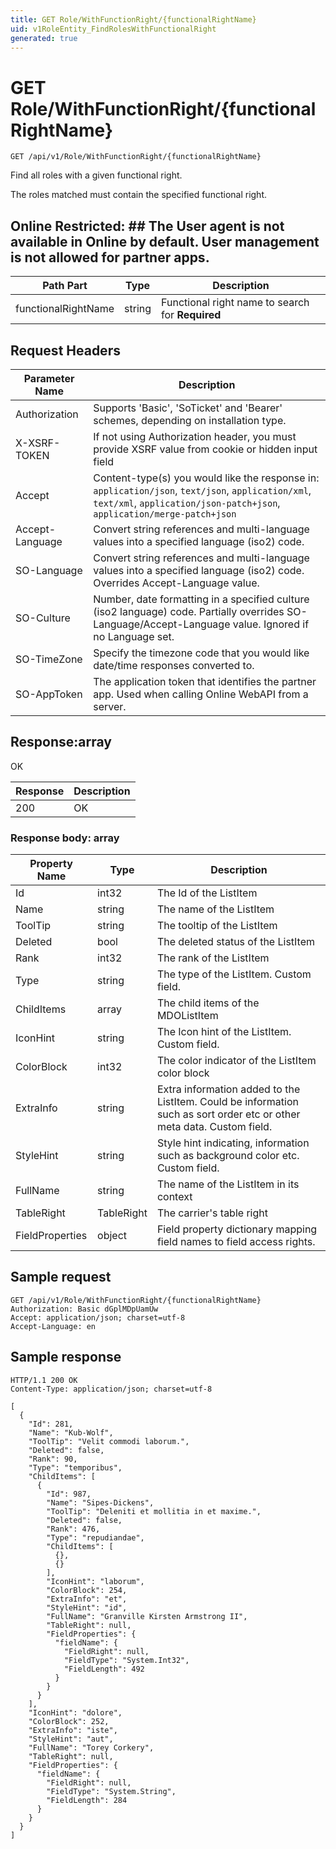 ```yaml
---
title: GET Role/WithFunctionRight/{functionalRightName}
uid: v1RoleEntity_FindRolesWithFunctionalRight
generated: true
---
```


# GET Role/WithFunctionRight/{functionalRightName}

```http
GET /api/v1/Role/WithFunctionRight/{functionalRightName}
```

Find all roles with a given functional right.


The roles matched must contain the specified functional right. 


## Online Restricted: ## The User agent is not available in Online by default. User management is not allowed for partner apps.





| Path Part | Type | Description |
|-----------|------|-------------|
| functionalRightName | string | Functional right name to search for **Required** |



## Request Headers

| Parameter Name | Description |
|----------------|-------------|
| Authorization  | Supports 'Basic', 'SoTicket' and 'Bearer' schemes, depending on installation type. |
| X-XSRF-TOKEN   | If not using Authorization header, you must provide XSRF value from cookie or hidden input field |
| Accept         | Content-type(s) you would like the response in: `application/json`, `text/json`, `application/xml`, `text/xml`, `application/json-patch+json`, `application/merge-patch+json` |
| Accept-Language | Convert string references and multi-language values into a specified language (iso2) code. |
| SO-Language | Convert string references and multi-language values into a specified language (iso2) code. Overrides Accept-Language value. |
| SO-Culture | Number, date formatting in a specified culture (iso2 language) code. Partially overrides SO-Language/Accept-Language value. Ignored if no Language set. |
| SO-TimeZone | Specify the timezone code that you would like date/time responses converted to. |
| SO-AppToken | The application token that identifies the partner app. Used when calling Online WebAPI from a server. |


## Response:array

OK

| Response | Description |
|----------------|-------------|
| 200 | OK |

### Response body: array

| Property Name | Type |  Description |
|----------------|------|--------------|
| Id | int32 | The Id of the ListItem |
| Name | string | The name of the ListItem |
| ToolTip | string | The tooltip of the ListItem |
| Deleted | bool | The deleted status of the ListItem |
| Rank | int32 | The rank of the ListItem |
| Type | string | The type of the ListItem. Custom field. |
| ChildItems | array | The child items of the MDOListItem |
| IconHint | string | The Icon hint of the ListItem. Custom field. |
| ColorBlock | int32 | The color indicator of the ListItem color block |
| ExtraInfo | string | Extra information added to the ListItem. Could be information such as sort order etc or other meta data. Custom field. |
| StyleHint | string | Style hint indicating, information such as background color etc. Custom field. |
| FullName | string | The name of the ListItem in its context |
| TableRight | TableRight | The carrier's table right |
| FieldProperties | object | Field property dictionary mapping field names to field access rights. |

## Sample request

```http!
GET /api/v1/Role/WithFunctionRight/{functionalRightName}
Authorization: Basic dGplMDpUamUw
Accept: application/json; charset=utf-8
Accept-Language: en
```

## Sample response

```http_
HTTP/1.1 200 OK
Content-Type: application/json; charset=utf-8

[
  {
    "Id": 281,
    "Name": "Kub-Wolf",
    "ToolTip": "Velit commodi laborum.",
    "Deleted": false,
    "Rank": 90,
    "Type": "temporibus",
    "ChildItems": [
      {
        "Id": 987,
        "Name": "Sipes-Dickens",
        "ToolTip": "Deleniti et mollitia in et maxime.",
        "Deleted": false,
        "Rank": 476,
        "Type": "repudiandae",
        "ChildItems": [
          {},
          {}
        ],
        "IconHint": "laborum",
        "ColorBlock": 254,
        "ExtraInfo": "et",
        "StyleHint": "id",
        "FullName": "Granville Kirsten Armstrong II",
        "TableRight": null,
        "FieldProperties": {
          "fieldName": {
            "FieldRight": null,
            "FieldType": "System.Int32",
            "FieldLength": 492
          }
        }
      }
    ],
    "IconHint": "dolore",
    "ColorBlock": 252,
    "ExtraInfo": "iste",
    "StyleHint": "aut",
    "FullName": "Torey Corkery",
    "TableRight": null,
    "FieldProperties": {
      "fieldName": {
        "FieldRight": null,
        "FieldType": "System.String",
        "FieldLength": 284
      }
    }
  }
]
```
